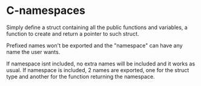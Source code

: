 # C-namespaces

Simply define a struct containing all the public functions
and variables, a function to create and return a pointer to
such struct.

Prefixed names won't be exported and the "namespace" can have
any name the user wants.

If namespace isnt included, no extra names will be included
and it works as usual.
If namespace is included, 2 names are exported, one for the
struct type and another for the function returning the
namespace.
